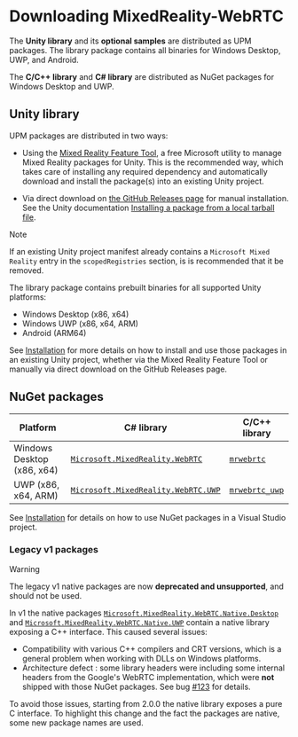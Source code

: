 # Downloading MixedReality-WebRTC

The **Unity library** and its **optional samples** are distributed as UPM packages. The library package contains all binaries for Windows Desktop, UWP, and Android.

The **C/C++ library** and **C# library** are distributed as NuGet packages for Windows Desktop and UWP.

## Unity library

UPM packages are distributed in two ways:

- Using the [Mixed Reality Feature Tool](https://aka.ms/MRFeatureToolDocs), a free Microsoft utility to manage Mixed Reality packages for Unity. This is the recommended way, which takes care of installing any required dependency and automatically download and install the package(s) into an existing Unity project.

- Via direct download on [the GitHub Releases page](https://github.com/microsoft/MixedReality-WebRTC/releases) for manual installation. See the Unity documentation [Installing a package from a local tarball file](https://docs.unity3d.com/Manual/upm-ui-tarball.html).

> [!NOTE]
> If an existing Unity project manifest already contains a `Microsoft Mixed Reality` entry in the `scopedRegistries` section, is is recommended that it be removed.

The library package contains prebuilt binaries for all supported Unity platforms:

- Windows Desktop (x86, x64)
- Windows UWP (x86, x64, ARM)
- Android (ARM64)

See [Installation](installation.md#unity-library) for more details on how to install and use those packages in an existing Unity project, whether via the Mixed Reality Feature Tool or manually via direct download on the GitHub Releases page.

## NuGet packages

| Platform | C# library | C/C++ library |
|---|---|---|
| Windows Desktop (x86, x64) | [`Microsoft.MixedReality.WebRTC`](https://www.nuget.org/packages/Microsoft.MixedReality.WebRTC) | [`mrwebrtc`](https://www.nuget.org/packages/mrwebrtc) |
| UWP (x86, x64, ARM) | [`Microsoft.MixedReality.WebRTC.UWP`](https://www.nuget.org/packages/Microsoft.MixedReality.WebRTC.UWP) | [`mrwebrtc_uwp`](https://www.nuget.org/packages/mrwebrtc_uwp) |


See [Installation](installation.md) for details on how to use NuGet packages in a Visual Studio project.

### Legacy v1 packages

> [!WARNING]
> The legacy v1 native packages are now **deprecated and unsupported**, and should not be used.

In v1 the native packages [`Microsoft.MixedReality.WebRTC.Native.Desktop`](https://www.nuget.org/packages/Microsoft.MixedReality.WebRTC.Native.Desktop) and [`Microsoft.MixedReality.WebRTC.Native.UWP`](https://www.nuget.org/packages/Microsoft.MixedReality.WebRTC.Native.UWP) contain a native library exposing a C++ interface. This caused several issues:

- Compatibility with various C++ compilers and CRT versions, which is a general problem when working with DLLs on Windows platforms.
- Architecture defect : some library headers were including some internal headers from the Google's WebRTC implementation, which were **not** shipped with those NuGet packages. See bug [#123](https://github.com/microsoft/MixedReality-WebRTC/issues/123) for details.

To avoid those issues, starting from 2.0.0 the native library exposes a pure C interface. To highlight this change and the fact the packages are native, some new package names are used.
